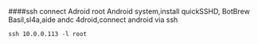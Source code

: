 ####ssh connect Adroid
root Android system,install quickSSHD, BotBrew Basil,sl4a,aide andc 4droid,connect android via ssh
	
	ssh 10.0.0.113 -l root
